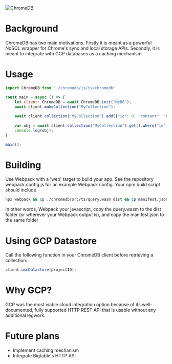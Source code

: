 ![ChromeDB]("assets/chromedb.png")

# Background

ChromeDB has two main motivations. Firstly it is meant as a powerful NoSQL wrapper for Chrome's sync and local storage APIs. Secondly, it is meant to integrate with GCP databases as a caching mechanism.

# Usage

```javascript
import ChromeDB from "./chromedb/js/ts/chromedb"

const main = async () => {
    let client: ChromeDB = await ChromeDB.init("MyDB");
    await client.makeCollection("MyCollection");
    
    await client.collection("MyCollection").add({"id": 0, "content": "hello"});
    
    var obj = await client.collection("MyCollection").get().where("id").is(0);
    console.log(obj);
}

main();
```

# Building

Use Webpack with a 'web' target to build your app. See the repository webpack.config.js for an example Webpack config. Your npm build script should include

```bash
npx webpack && cp ./chromedb/src/ts/query.wasm dist && cp manifest.json ./dist
```

In other words, Webpack your javascript, copy the query.wasm to the dist folder (or wherever your Webpack output is), and copy the manifest.json to the same folder

# Using GCP Datastore

Call the following function in your ChromeDB client before retrieving a collection:

```javascript
client.useDatastore(projectID);
```

# Why GCP?

GCP was the most viable cloud integration option because of its well-documented, fully supported HTTP REST API that is usable without any additional legwork.

# Future plans

* Implement caching mechanism
* Integrate Bigtable's HTTP API